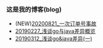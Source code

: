 ### 这是我的博客(blog)

+  (NEW)[20200821_一次订单号事故](./2020/20200821_一次订单号事故.md)
+  [20190227_浅谈go与java差异概览](./2019/20190227_浅谈go与java差异概览.md)
+  [20190312_浅谈go&java差异(一)](./2019/20190312_浅谈go&java差异(一).md)